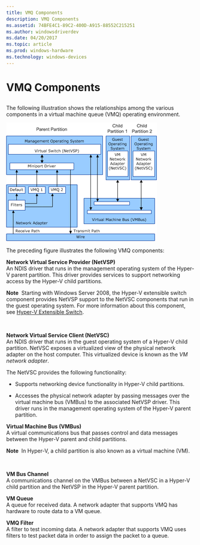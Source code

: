 ```yaml
---
title: VMQ Components
description: VMQ Components
ms.assetid: 74BFE4C1-89C2-400D-A915-88552C215251
ms.author: windowsdriverdev
ms.date: 04/20/2017
ms.topic: article
ms.prod: windows-hardware
ms.technology: windows-devices
---
```


# VMQ Components


## <a href="" id="ddk-virtual-machine-queue-overview-nr"></a>


The following illustration shows the relationships among the various components in a virtual machine queue (VMQ) operating environment.

![vmq components](images/vmqarch.png)

The preceding figure illustrates the following VMQ components:

<a href="" id="--------network-virtual-service-provider--netvsp-"></a> **Network Virtual Service Provider (NetVSP)**  
An NDIS driver that runs in the management operating system of the Hyper-V parent partition. This driver provides services to support networking access by the Hyper-V child partitions.

**Note**  Starting with Windows Server 2008, the Hyper-V extensible switch component provides NetVSP support to the NetVSC components that run in the guest operating system. For more information about this component, see [Hyper-V Extensible Switch](hyper-v-extensible-switch.md).

 

<a href="" id="network-virtual-service-client--netvsc-"></a>**Network Virtual Service Client (NetVSC)**  
An NDIS driver that runs in the guest operating system of a Hyper-V child partition. NetVSC exposes a virtualized view of the physical network adapter on the host computer. This virtualized device is known as the *VM network adapter*.

The NetVSC provides the following functionality:

-   Supports networking device functionality in Hyper-V child partitions.

-   Accesses the physical network adapter by passing messages over the virtual machine bus (VMBus) to the associated NetVSP driver. This driver runs in the management operating system of the Hyper-V parent partition.

<a href="" id="--------virtual-machine-bus--------vmbus-"></a> **Virtual Machine Bus (VMBus)**  
A virtual communications bus that passes control and data messages between the Hyper-V parent and child partitions.

**Note**  In Hyper-V, a child partition is also known as a virtual machine (VM).

 

<a href="" id="vm-bus-channel"></a>**VM Bus Channel**  
A communications channel on the VMBus between a NetVSC in a Hyper-V child partition and the NetVSP in the Hyper-V parent partition.

<a href="" id="vm-queue"></a>**VM Queue**  
A queue for received data. A network adapter that supports VMQ has hardware to route data to a VM queue.

<a href="" id="vmq-filter"></a>**VMQ Filter**  
A filter to test incoming data. A network adapter that supports VMQ uses filters to test packet data in order to assign the packet to a queue.

 

 





